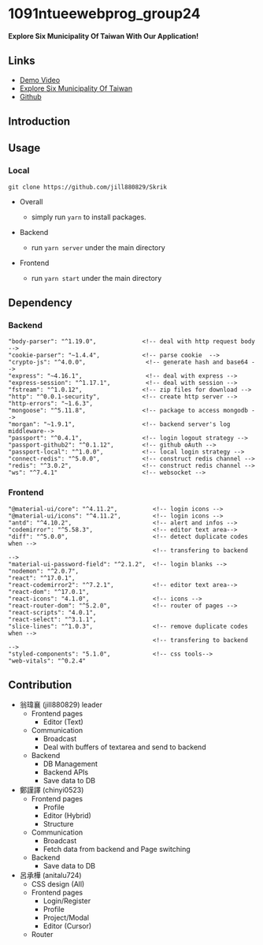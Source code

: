 # 1091ntueewebprog_group24
#### Explore Six Municipality Of Taiwan With Our Application!
## Links
* [Demo Video](https://youtu.be/hy1TVrDzkAU)
* [Explore Six Municipality Of Taiwan](https://dogsc729.github.io/1091ntueewebprog_group24/)
* [Github](https://github.com/dogsc729/1091ntueewebprog_group24)

## Introduction

## Usage
### Local
```bash=
git clone https://github.com/jill880829/Skrik
```
* Overall

    - simply run `yarn` to install packages.

* Backend

    - run `yarn server` under the main directory 

* Frontend
    - run `yarn start` under the main directory
## Dependency
### Backend
```json=
"body-parser": "^1.19.0",             <!-- deal with http request body -->
"cookie-parser": "~1.4.4",            <!-- parse cookie  -->
"crypto-js": "^4.0.0",        	       <!-- generate hash and base64 -->
"express": "~4.16.1",         	       <!-- deal with express -->
"express-session": "^1.17.1", 	       <!-- deal with session -->
"fstream": "^1.0.12",                 <!-- zip files for download -->
"http": "^0.0.1-security",            <!-- create http server -->
"http-errors": "~1.6.3",
"mongoose": "^5.11.8",                <!-- package to access mongodb -->
"morgan": "~1.9.1",                   <!-- backend server's log middleware-->
"passport": "^0.4.1",                 <!-- login logout strategy -->
"passport-github2": "^0.1.12",        <!-- github oAuth -->
"passport-local": "^1.0.0",           <!-- local login strategy -->
"connect-redis": "^5.0.0",            <!-- construct redis channel -->
"redis": "^3.0.2",                    <!-- construct redis channel -->
"ws": "^7.4.1"                        <!-- websocket -->
```
### Frontend
```json=
"@material-ui/core": "^4.11.2",          <!-- login icons -->
"@material-ui/icons": "^4.11.2",         <!-- login icons -->
"antd": "^4.10.2",                       <!-- alert and infos -->
"codemirror": "^5.58.3",                 <!-- editor text area-->
"diff": "^5.0.0",                        <!-- detect duplicate codes when -->
                                         <!-- transfering to backend      -->
"material-ui-password-field": "^2.1.2",  <!-- login blanks -->
"nodemon": "^2.0.7",                           
"react": "^17.0.1",                            
"react-codemirror2": "^7.2.1",           <!-- editor text area-->
"react-dom": "^17.0.1",
"react-icons": "4.1.0",                  <!-- icons -->
"react-router-dom": "^5.2.0",            <!-- router of pages -->
"react-scripts": "4.0.1",
"react-select": "^3.1.1",
"slice-lines": "^1.0.3",                 <!-- remove duplicate codes when --> 
                                         <!-- transfering to backend      -->
"styled-components": "5.1.0",            <!-- css tools-->
"web-vitals": "^0.2.4"
```
## Contribution
* 翁瑋襄 (jill880829) leader
    * Frontend pages
        * Editor (Text)
    * Communication
        * Broadcast
        * Deal with buffers of textarea and send to backend 
    * Backend
        * DB Management
        * Backend APIs
        * Save data to DB
* 鄭謹譯 (chinyi0523)
    * Frontend pages
        * Profile
        * Editor (Hybrid)
        * Structure
    * Communication
        * Broadcast
        * Fetch data from backend and Page switching
    * Backend
        * Save data to DB
* 呂承樺 (anitalu724)
    * CSS design (All)
    * Frontend pages
        * Login/Register
        * Profile
        * Project/Modal
        * Editor (Cursor)
    * Router




